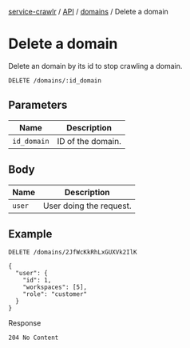 [service-crawlr](../../../../README.md) / [API](../README.md) / [domains](./README.md) / Delete a domain

# Delete a domain

Delete an domain by its id to stop crawling a domain.

```text
DELETE /domains/:id_domain
```

## Parameters

| Name        | Description       |
|-------------|-------------------|
| `id_domain` | ID of the domain. |

## Body

| Name          | Description             |
|---------------|-------------------------|
| `user`        | User doing the request. |

## Example

```text
DELETE /domains/2JfWcKkRhLxGUXVk2IlK

{
  "user": {
    "id": 1,
    "workspaces": [5],
    "role": "customer"
  }
}
```

Response

```text
204 No Content
```